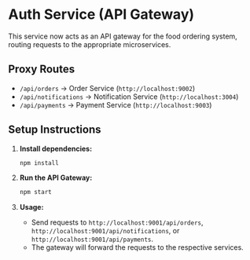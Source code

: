 # Auth Service (API Gateway)

This service now acts as an API gateway for the food ordering system, routing requests to the appropriate microservices.

## Proxy Routes

- `/api/orders` → Order Service (`http://localhost:9002`)
- `/api/notifications` → Notification Service (`http://localhost:3004`)
- `/api/payments` → Payment Service (`http://localhost:9003`)

## Setup Instructions

1. **Install dependencies:**
   ```bash
   npm install
   ```

2. **Run the API Gateway:**
   ```bash
   npm start
   ```

3. **Usage:**
   - Send requests to `http://localhost:9001/api/orders`, `http://localhost:9001/api/notifications`, or `http://localhost:9001/api/payments`.
   - The gateway will forward the requests to the respective services.
